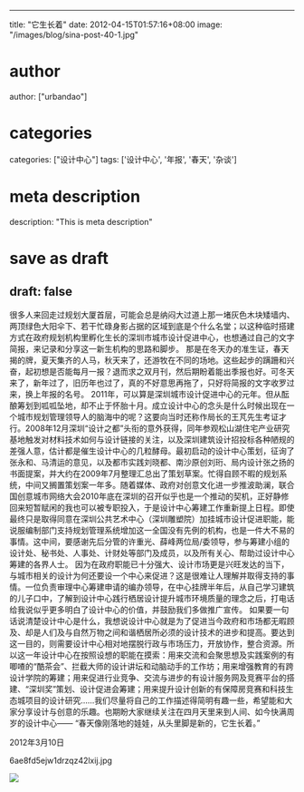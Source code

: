 
---
title: "它生长着"
date: 2012-04-15T01:57:16+08:00
image: "/images/blog/sina-post-40-1.jpg"
# author
author: ["urbandao"]
# categories
categories: ["设计中心"]
tags: ['设计中心', '年报', '春天', '杂谈']
# meta description
description: "This is meta description"
# save as draft
draft: false
---

很多人来回走过规划大厦首层，可能会总是纳闷大过道上那一堵灰色木块矮墙内、两顶绿色大阳伞下、若干忙碌身影占据的区域到底是个什么名堂；以这种临时搭建方式在政府规划机构里孵化生长的深圳市城市设计促进中心，也想通过自己的文字简报，来记录和分享这一新生机构的思路和脚步。
那是在冬天办的准生证，春天揭的牌，夏天集齐的人马，秋天来了，还游牧在不同的场地。这些起步的蹒跚和兴奋，起初想是否能每月一报？退而求之双月刊，然后期盼着能出季报也好。可冬天来了，新年过了，旧历年也过了，真的不好意思再拖了，只好将简报的文字收罗过来，换上年报的名号。
2011年，可以算是深圳城市设计促进中心的元年。但从酝酿筹划到呱呱坠地，却不止于怀胎十月。成立设计中心的念头是什么时候出现在一个城市规划管理领导人的脑海中的呢？这要向当时还称作局长的王芃先生考证才行。2008年12月深圳“设计之都”头衔的意外获得，同年参观松山湖住宅产业研究基地触发对材料技术如何与设计链接的关注，以及深圳建筑设计招投标各种陋规的差强人意，估计都是催生设计中心的几粒酵母。最初启动的设计中心策划，征询了张永和、马清运的意见，以及都市实践刘晓都、南沙原创刘珩、局内设计张之扬的书面提案，并大约在2009年7月整理汇总出了策划草案。忙得自顾不暇的规划系统，中间又搁置策划案一年多。随着媒体、政府对创意文化进一步推波助澜，联合国创意城市网络大会2010年底在深圳的召开似乎也是一个推动的契机，正好静修回来短暂赋闲的我也可以被专职投入，于是设计中心筹建工作重新提上日程。即使最终只是取得同意在深圳公共艺术中心（深圳雕塑院）加挂城市设计促进职能，能说服编制部门支持规划管理系统增加这一全国没有先例的机构，也是一件大不易的事情。这中间，要感谢先后分管的许重光、薛峰两位局/委领导，参与筹建小组的设计处、秘书处、人事处、计财处等部门及成员，以及所有关心、帮助过设计中心筹建的各界人士。
因为在政府职能已十分强大、设计市场更是兴旺发达的当下，与城市相关的设计为何还要设一个中心来促进？这是很难让人理解并取得支持的事情。一位负责审理中心筹建申请的编办领导，在中心挂牌半年后，从自己学习建筑的儿子口中，了解到设计中心践行栖居设计提升城市环境质量的理念之后，打电话给我说似乎更多明白了设计中心的价值，并鼓励我们多做推广宣传。
如果要一句话说清楚设计中心是什么，我想说设计中心就是为了促进当今政府和市场都无暇顾及、却是人们及与自然万物之间和谐栖居所必须的设计技术的进步和提高。要达到这一目的，则需要设计中心相对地摆脱行政与市场压力，开放协作，整合资源。所以这一年设计中心在按照设想的职能在摸索：用来交流和会聚思想及实践案例的有唧喳的“酷茶会”、拦截大师的设计讲坛和动脑动手的工作坊；用来增强教育的有跨设计学院的筹建；用来促进行业竞争、交流与进步的有设计服务网及竞赛平台的搭建、“深圳奖”策划、设计促进会筹建；用来提升设计创新的有保障房竞赛和科技生态城项目的设计研究……我们尽量将自己的工作描述得简明有趣一些，希望能和大家分享设计与创意的乐趣。也期盼大家继续关注在四月天里来到人间、如今快满周岁的设计中心——
“春天像刚落地的娃娃，从头里脚是新的，它生长着。”

2012年3月10日

6ae8fd5ejw1drzqz42lxij.jpg

![](/images/blog/sina-post-40-1.jpg)
